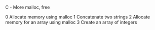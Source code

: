 C - More malloc, free

0 Allocate memory using malloc
1 Concatenate two strings
2 Allocate memory for an array using malloc
3 Create an array of integers

